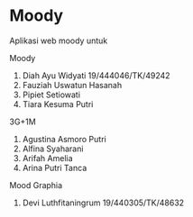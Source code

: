 # Moody

Aplikasi web moody untuk 


Moody
1. Diah Ayu Widyati 19/444046/TK/49242
2. Fauziah Uswatun Hasanah
3. Pipiet Setiowati
4. Tiara Kesuma Putri

3G+1M
1. Agustina Asmoro Putri
2. Alfina Syaharani
3. Arifah Amelia
4. Arina Putri Tanca

Mood Graphia
1. Devi Luthfitaningrum 19/440305/TK/48632
